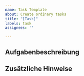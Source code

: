 ```yaml
---
name: Task Template
about: Create ordinary tasks
title: "[Task]"
labels: task
assignees: ''

---
```


## Aufgabenbeschreibung
<!-- Hier einfügen -->

## Zusätzliche Hinweise
<!-- Hier einfügen -->
